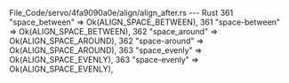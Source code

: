 File_Code/servo/4fa9090a0e/align/align_after.rs --- Rust
361       "space_between" => Ok(ALIGN_SPACE_BETWEEN),                                                                                                        361       "space-between" => Ok(ALIGN_SPACE_BETWEEN),
362       "space_around" => Ok(ALIGN_SPACE_AROUND),                                                                                                          362       "space-around" => Ok(ALIGN_SPACE_AROUND),
363       "space_evenly" => Ok(ALIGN_SPACE_EVENLY),                                                                                                          363       "space-evenly" => Ok(ALIGN_SPACE_EVENLY),

